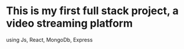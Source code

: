# This is my first full stack project, a video streaming platform

using Js, React, MongoDb, Express